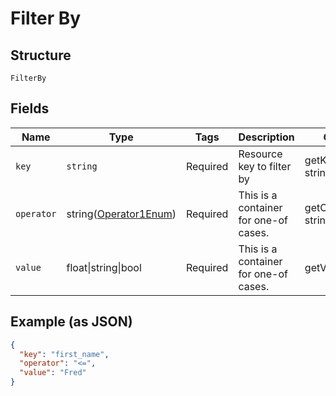 
# Filter By

## Structure

`FilterBy`

## Fields

| Name | Type | Tags | Description | Getter | Setter |
|  --- | --- | --- | --- | --- | --- |
| `key` | `string` | Required | Resource key to filter by | getKey(): string | setKey(string key): void |
| `operator` | string([Operator1Enum](../../doc/models/operator-1-enum.md)) | Required | This is a container for one-of cases. | getOperator(): string | setOperator(string operator): void |
| `value` | float\|string\|bool | Required | This is a container for one-of cases. | getValue(): | setValue( value): void |

## Example (as JSON)

```json
{
  "key": "first_name",
  "operator": "<=",
  "value": "Fred"
}
```

